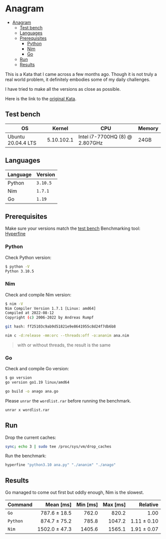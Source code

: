 # Anagram

- [Anagram](#anagram)
  - [Test bench](#test-bench)
  - [Languages](#languages)
  - [Prerequisites](#prerequisites)
    - [Python](#python)
    - [Nim](#nim)
    - [Go](#go)
  - [Run](#run)
  - [Results](#results)

This is a Kata that I came across a few months ago. Though it is not truly a real world problem, it definitely embodies some of my daily challenges.

I have tried to make all the versions as close as possible.

Here is the link to the [original Kata](http://codekata.com/kata/kata06-anagrams/).

## Test bench

| OS                 | Kernel     | CPU                            | Memory |
| ------------------ | ---------- | ------------------------------ | ------ |
| Ubuntu 20.04.4 LTS | 5.10.102.1 | Intel i7-7700HQ (8) @ 2.807GHz | 24GB   |

## Languages

| Language | Version  |
| -------- | -------- |
| Python   | `3.10.5` |
| Nim      | `1.7.1`  |
| Go       | `1.19`   |

## Prerequisites

Make sure your versions match the [test bench](#test-bench)
Benchmarking tool: [Hyperfine](https://github.com/sharkdp/hyperfine)

### Python

Check Python version:

```bash
$ python -V
Python 3.10.5
```

### Nim

Check and compile Nim version:

```bash
$ nim -V
Nim Compiler Version 1.7.1 [Linux: amd64]
Compiled at 2022-08-12
Copyright (c) 2006-2022 by Andreas Rumpf

git hash: ff25103c9ab9d51821e9e8641955c8d24f7db6b8
```

```bash
nim c -d:release -mm:orc --threads:off -o:ananim ana.nim
```

> with or without threads, the result is the same

### Go

Check and compile Go version:

```bash
$ go version
go version go1.19 linux/amd64
```

```bash
go build -o anago ana.go
```

Please `unrar` the `wordlist.rar` before running the benchmark.

```bash
unrar x wordlist.rar
```

## Run

Drop the current caches:

```bash
sync; echo 3 | sudo tee /proc/sys/vm/drop_caches
```

Run the benchmark:

```bash
hyperfine "python3.10 ana.py" "./ananim" "./anago"
```

## Results

Go managed to come out first but oddly enough, Nim is the slowest.

| Command  |     Mean [ms] | Min [ms] | Max [ms] |    Relative |
| :------- | ------------: | -------: | -------: | ----------: |
| `Go`     |  787.6 ± 18.5 |    762.0 |    820.2 |        1.00 |
| `Python` |  874.7 ± 75.2 |    785.8 |   1047.2 | 1.11 ± 0.10 |
| `Nim`    | 1502.0 ± 47.3 |   1405.6 |   1565.1 | 1.91 ± 0.07 |
